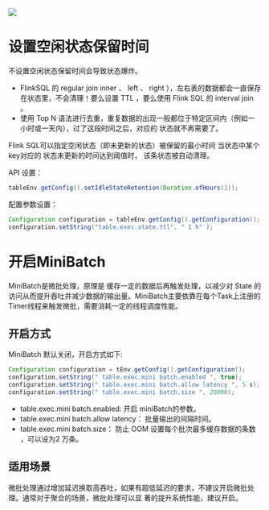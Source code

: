 
<a title="Hits" target="_blank" href="https://github.com/zeekling/hits"><img src="https://hits.b3log.org/zeekling/flink_book.svg"></a>

# 设置空闲状态保留时间

不设置空闲状态保留时间会导致状态爆炸。

- FlinkSQL 的 regular join inner 、 left 、 right ），左右表的数据都会一直保存在状态里，不会清理！要么设置 
TTL ，要么使用 Flink SQL 的 interval join 。
- 使用 Top N 语法进行去重，重复数据的出现一般都位于特定区间内（例如一小时或一天内），过了这段时间之后，对应的
状态就不再需要了。


Flink SQL可以指定空闲状态（即未更新的状态）被保留的最小时间 当状态中某个 key对应的 状态未更新的时间达到阈值时，
该条状态被自动清理。

API 设置：

```java 
tableEnv.getConfig().setIdleStateRetention(Duration.ofHours(1));
```
配置参数设置：
```java 
Configuration configuration = tableEnv.getConfig().getConfiguration();
configuration.setString("table.exec.state.ttl", " 1 h" );
```

# 开启MiniBatch


MiniBatch是微批处理，原理是 缓存一定的数据后再触发处理，以减少对 State 的访问从而提升吞吐并减少数据的输出量。MiniBatch主要依靠在每个Task上注册的Timer线程来触发微批，需要消耗一定的线程调度性能。

## 开启方式

MiniBatch 默认关闭，开启方式如下:

```java 
Configuration configuration = tEnv.getConfig().getConfiguration();
configuration.setString(" table.exec.mini batch.enabled ", true);
configuration.setString(" table.exec.mini batch.allow latency ", 5 s);
configuration.setString(" table.exec.mini batch.size ", 20000);

```

- table.exec.mini batch.enabled: 开启 miniBatch的参数。
- table.exec.mini batch.allow latency： 批量输出的间隔时间。
- table.exec.mini batch.size： 防止 OOM 设置每个批次最多缓存数据的条数 ，可以设为2 万条。


## 适用场景

微批处理通过增加延迟换取高吞吐，如果有超低延迟的要求，不建议开启微批处理。通常对于聚合的场景，微批处理可以显
著的提升系统性能，建议开启。



